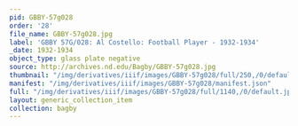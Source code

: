 ```yaml
---
pid: GBBY-57g028
order: '28'
file_name: GBBY-57g028.jpg
label: 'GBBY 57G/028: Al Costello: Football Player - 1932-1934'
_date: 1932-1934
object_type: glass plate negative
source: http://archives.nd.edu/Bagby/GBBY-57g028.jpg
thumbnail: "/img/derivatives/iiif/images/GBBY-57g028/full/250,/0/default.jpg"
manifest: "/img/derivatives/iiif/images/GBBY-57g028/manifest.json"
full: "/img/derivatives/iiif/images/GBBY-57g028/full/1140,/0/default.jpg"
layout: generic_collection_item
collection: bagby
---
```

